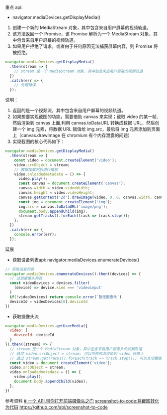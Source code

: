 重点 api: 
- navigator.mediaDevices.getDisplayMedia()

1. 创建一个新的 MediaStream 对象，其中包含来自用户屏幕的视频轨道。
2. 该方法返回一个 Promise，该 Promise 解析为一个 MediaStream 对象，其中包含来自用户屏幕的视频轨道。
3. 如果用户拒绝了请求，或者由于任何原因无法捕获屏幕内容，则 Promise 将被拒绝。

```js
navigator.mediaDevices.getDisplayMedia()
  .then(stream => {
    // stream 是一个 MediaStream 对象，其中包含来自用户屏幕的视频轨道
  })
  .catch(err => {
    // 处理错误
  });
```


说明：
1. 返回的是一个视频流，其中包含来自用户屏幕的视频轨道。
2. 如果想要实现截图的功能，需要借助 canvas 来实现；截取 video 的某一帧,然后渲染到 canvas 上面,利用 canvas.toDataURL 转换成数据 URL，然后创建一个 img 元素，将数据 URL 赋值给 img.src，最后将 img 元素添加到页面上（canvas.drawImage 在 chromium 有个内存泄露的问题）
3. 实现截图的核心代码如下：

```js
navigator.mediaDevices.getDisplayMedia()
  .then(stream => {
    const video = document.createElement('video');
    video.srcObject = stream;
    // 数据加载完后进行播放
    video.onloadedmetadata = () => {
      video.play();
      const canvas = document.createElement('canvas');
      canvas.width = video.videoWidth;
      canvas.height = video.videoHeight;
      canvas.getContext('2d').drawImage(video, 0, 0, canvas.width, canvas.height);
      const img = document.createElement('img');
      img.src = canvas.toDataURL('image/png');
      document.body.appendChild(img);
      stream.getTracks().forEach(track => track.stop());
    };
  })
  .catch(err => {
    console.error(err);
  });
```

延展
- 获取设备列表api: navigator.mediaDevices.enumerateDevices()
```js
// 获取设备列表
navigator.mediaDevices.enumerateDevices().then((devices) => {
  // 过滤摄像头列表
  const videoDevices = devices.filter(
    (device) => device.kind === 'videoinput'
  )
  if(!videoDevices) return console.error(`暂无摄像头`)
  deviceId = videoDevices[0].deviceId
})
```

- 获取摄像头流
```js
navigator.mediaDevices.getUserMedia({
  video: {
    deviceId: deviceId
  }
}).then((stream) => {
  // stream 是一个 MediaStream 对象，其中包含来自用户摄像头的视频轨道
  // 通过 video.srcObject = stream; 可以将视频流渲染到 video 标签上
  // 通过 stream.getTracks().forEach(track => track.stop()); 可以关闭摄像头
  const video = document.createElement('video');
  video.srcObject = stream;
  video.onloadedmetadata = () => {
    video.play();
    document.body.appendChild(video);
  };
})
```



参考资料
[# 一个 API,带你打开前端摄像头之门](https://juejin.cn/post/7382386471272218659)
 [screenshot-to-code:将截图转化为代码](https://juejin.cn/post/7350263296271122442)
 https://github.com/abi/screenshot-to-code
 